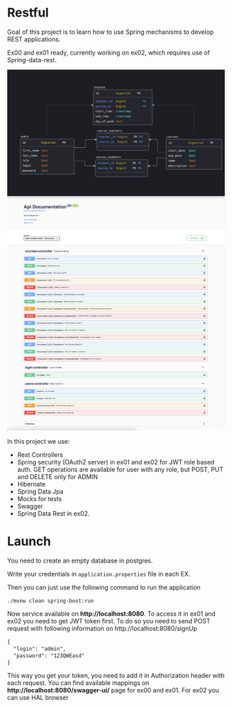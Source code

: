 # Restful
Goal of this project is to learn how to use Spring mechanisms to develop REST applications.

Ex00 and ex01 ready, currently working on ex02, which requires use of Spring-data-rest.

<!--
<details>
<summary>Screenshots</summary>
-->
<img src="/screenshots/schema.png">
<img src="/screenshots/api.png">
<!--
</details>
-->

In this project we use:
- Rest Controllers
- Spring security (OAuth2 server) in ex01 and ex02 for JWT role based auth. GET operations are available for user with any role, but POST, PUT and DELETE only for ADMIN
- Hibernate
- Spring Data Jpa
- Mocks for tests
- Swagger
- Spring Data Rest in ex02.

# Launch
You need to create an empty database in postgres.

Write your credentials in ```application.properties``` file in each EX.

Then you can just use the following command to run the application
```
./mvnw clean spring-boot:run
```

Now service available on <b>http://localhost:8080</b>. To access it in ex01 and ex02 you need to get JWT token first.
To do so you need to send POST request with following information on http://localhost:8080/signUp
```
{
  "login": "admin",
  "password": "123QWEasd"
}
```
This way you get your token, you need to add it in Authorization header with each request.
You can find available mappings on <b>http://localhost:8080/swagger-ui/</b> page for ex00 and ex01.
For ex02 you can use HAL browser
